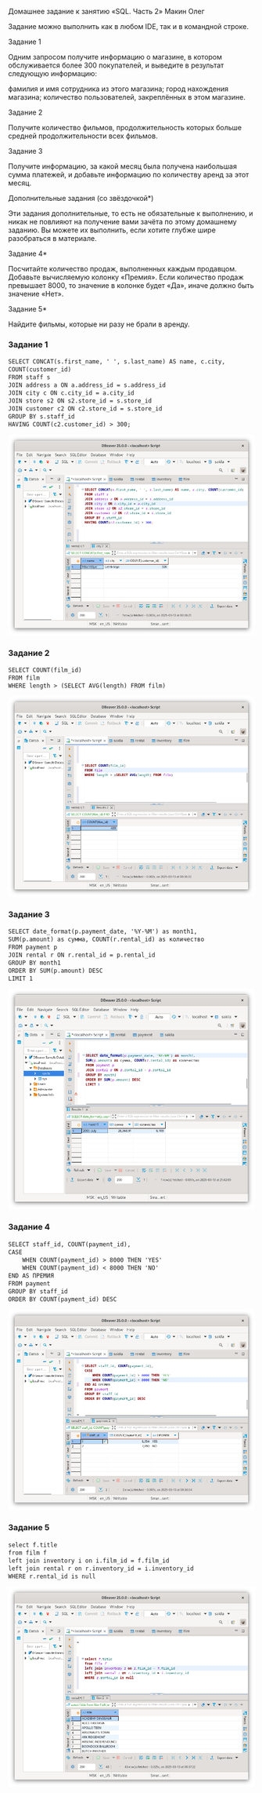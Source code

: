 Домашнее задание к занятию «SQL. Часть 2» Макин Олег


Задание можно выполнить как в любом IDE, так и в командной строке.

Задание 1

Одним запросом получите информацию о магазине, в котором обслуживается более 300 покупателей, и выведите в результат следующую информацию:

фамилия и имя сотрудника из этого магазина;
город нахождения магазина;
количество пользователей, закреплённых в этом магазине.

Задание 2

Получите количество фильмов, продолжительность которых больше средней продолжительности всех фильмов.

Задание 3

Получите информацию, за какой месяц была получена наибольшая сумма платежей, и добавьте информацию по количеству аренд за этот месяц.

Дополнительные задания (со звёздочкой*)

Эти задания дополнительные, то есть не обязательные к выполнению, и никак не повлияют на получение вами зачёта по этому домашнему заданию. Вы можете их выполнить, если хотите глубже шире разобраться в материале.

Задание 4*

Посчитайте количество продаж, выполненных каждым продавцом. Добавьте вычисляемую колонку «Премия». Если количество продаж превышает 8000, то значение в колонке будет «Да», иначе должно быть значение «Нет».

Задание 5*

Найдите фильмы, которые ни разу не брали в аренду.

### Задание 1


    SELECT CONCAT(s.first_name, ' ', s.last_name) AS name, c.city, COUNT(customer_id)
    FROM staff s
    JOIN address a ON a.address_id = s.address_id
    JOIN city c ON c.city_id = a.city_id
    JOIN store s2 ON s2.store_id = s.store_id
    JOIN customer c2 ON c2.store_id = s.store_id
    GROUP BY s.staff_id
    HAVING COUNT(c2.customer_id) > 300;


![img](https://github.com/01eg8/SQL.part2/blob/main/img/Screenshot%20from%202025-03-13%2000-36-28.png)

### Задание 2


    SELECT COUNT(film_id)
    FROM film
    WHERE length > (SELECT AVG(length) FROM film)


![img](https://github.com/01eg8/SQL.part2/blob/main/img/Screenshot%20from%202025-03-13%2000-36-37.png)

### Задание 3

    SELECT date_format(p.payment_date, '%Y-%M') as month1,
    SUM(p.amount) as сумма, COUNT(r.rental_id) as количество
    FROM payment p
    JOIN rental r ON r.rental_id = p.rental_id
    GROUP BY month1
    ORDER BY SUM(p.amount) DESC
    LIMIT 1


![img](https://github.com/01eg8/SQL.part2/blob/main/img/Screenshot%20from%202025-03-13%2021-42-40.png)

### Задание 4

    SELECT staff_id, COUNT(payment_id),
    CASE 
    	WHEN COUNT(payment_id) > 8000 THEN 'YES'
        WHEN COUNT(payment_id) < 8000 THEN 'NO'
    END AS ПРЕМИЯ
    FROM payment
    GROUP BY staff_id
    ORDER BY COUNT(payment_id) DESC


![img](https://github.com/01eg8/SQL.part2/blob/main/img/Screenshot%20from%202025-03-13%2000-37-01.png)

### Задание 5

    select f.title
    from film f
    left join inventory i on i.film_id = f.film_id
    left join rental r on r.inventory_id = i.inventory_id
    WHERE r.rental_id is null


![img](https://github.com/01eg8/SQL.part2/blob/main/img/Screenshot%20from%202025-03-13%2000-37-42.png)

